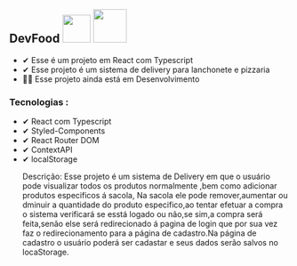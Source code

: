 <h2>DevFood 
    <img height='50px' width='50px' src="https://img.icons8.com/office/80/000000/react.png"/>
    <img height='60px' width='60px' src="https://img.icons8.com/fluency/96/000000/typescript.png"/>
</h2>
<ul>
    <li> ✔ Esse é um projeto em React com Typescript</li>
    <li> ✔ Esse projeto é um sistema de delivery para lanchonete e pizzaria</li>
    <li> 👨‍💻 Esse projeto ainda está em Desenvolvimento </li>
</ul>
<div>
<h3>Tecnologias :</h3>
    <ul>
    <li> ✔ React com Typescript</li>
    <li> ✔ Styled-Components</li>
    <li> ✔ React Router DOM</li>
    <li> ✔ ContextAPI </li>
    <li> ✔ localStorage </li>
<div>
<p>Descrição: Esse projeto é um sistema de Delivery em que o usuário pode visualizar todos os produtos normalmente  ,bem como adicionar produtos especificos á sacola,
    Na sacola ele pode remover,aumentar ou dminuir a quantidade do produto especifico,ao tentar efetuar a compra o sistema verificará se esstá logado ou não,se sim,a compra será feita,senão else será redirecionado
    á pagina de login que por sua vez faz o redirecionamento para a página de cadastro.Na página de cadastro o usuário poderá ser cadastar  e seus dados serão salvos no locaStorage.
</p>

